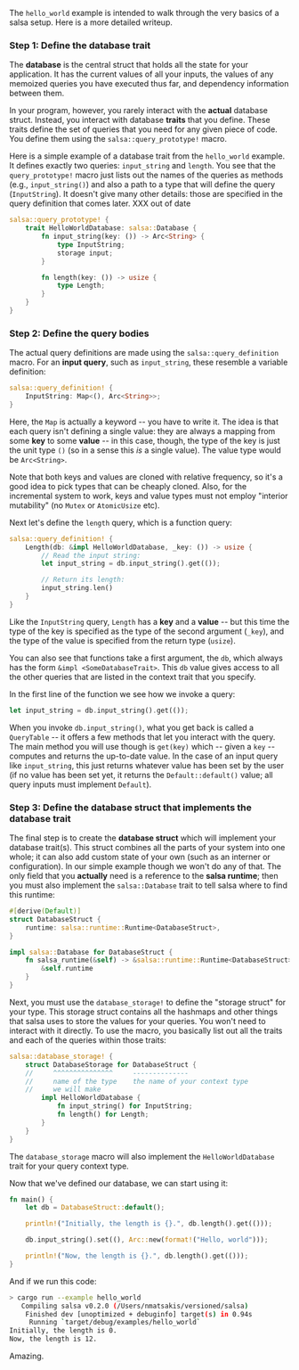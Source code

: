 The `hello_world` example is intended to walk through the very basics
of a salsa setup. Here is a more detailed writeup.

### Step 1: Define the database trait

The **database** is the central struct that holds all the state for
your application. It has the current values of all your inputs, the
values of any memoized queries you have executed thus far, and
dependency information between them.

In your program, however, you rarely interact with the **actual**
database struct. Instead, you interact with database **traits** that
you define. These traits define the set of queries that you need for
any given piece of code. You define them using the
`salsa::query_prototype!` macro.

Here is a simple example of a database trait from the `hello_world`
example. It defines exactly two queries: `input_string` and
`length`. You see that the `query_prototype!` macro just lists out the
names of the queries as methods (e.g., `input_string()`) and also a
path to a type that will define the query (`InputString`). It doesn't
give many other details: those are specified in the query definition
that comes later. XXX out of date

```rust
salsa::query_prototype! {
    trait HelloWorldDatabase: salsa::Database {
        fn input_string(key: ()) -> Arc<String> {
            type InputString;
            storage input;
        }

        fn length(key: ()) -> usize {
            type Length;
        }
    }
}
```

### Step 2: Define the query bodies

The actual query definitions are made using the
`salsa::query_definition` macro. For an **input query**, such as
`input_string`, these resemble a variable definition:

```rust
salsa::query_definition! {
    InputString: Map<(), Arc<String>>;
}
```

Here, the `Map` is actually a keyword -- you have to write it.  The
idea is that each query isn't defining a single value: they are always
a mapping from some **key** to some **value** -- in this case, though,
the type of the key is just the unit type `()` (so in a sense this
*is* a single value). The value type would be `Arc<String>`.

Note that both keys and values are cloned with relative frequency, so
it's a good idea to pick types that can be cheaply cloned. Also, for
the incremental system to work, keys and value types must not employ
"interior mutability" (no `Mutex` or `AtomicUsize` etc).

Next let's define the `length` query, which is a function query:

```rust
salsa::query_definition! {
    Length(db: &impl HelloWorldDatabase, _key: ()) -> usize {
        // Read the input string:
        let input_string = db.input_string().get(());

        // Return its length:
        input_string.len()
    }
}
```

Like the `InputString` query, `Length` has a **key** and a **value**
-- but this time the type of the key is specified as the type of the
second argument (`_key`), and the type of the value is specified from
the return type (`usize`).

You can also see that functions take a first argument, the `db`, which
always has the form `&impl <SomeDatabaseTrait>`. This `db` value gives
access to all the other queries that are listed in the context trait
that you specify.

In the first line of the function we see how we invoke a query:

```rust
let input_string = db.input_string().get(());
```

When you invoke `db.input_string()`, what you get back is called
a `QueryTable` -- it offers a few methods that let you interact with
the query. The main method you will use though is `get(key)` which --
given a `key` -- computes and returns the up-to-date value. In the
case of an input query like `input_string`, this just returns whatever
value has been set by the user (if no value has been set yet, it
returns the `Default::default()` value; all query inputs must
implement `Default`).

### Step 3: Define the database struct that implements the database trait

The final step is to create the **database struct** which will
implement your database trait(s). This struct combines all the parts
of your system into one whole; it can also add custom state of your
own (such as an interner or configuration). In our simple example
though we won't do any of that. The only field that you **actually**
need is a reference to the **salsa runtime**; then you must also
implement the `salsa::Database` trait to tell salsa where to find this
runtime:

```rust
#[derive(Default)]
struct DatabaseStruct {
    runtime: salsa::runtime::Runtime<DatabaseStruct>,
}

impl salsa::Database for DatabaseStruct {
    fn salsa_runtime(&self) -> &salsa::runtime::Runtime<DatabaseStruct> {
        &self.runtime
    }
}
```

Next, you must use the `database_storage!` to define the "storage
struct" for your type. This storage struct contains all the hashmaps
and other things that salsa uses to store the values for your
queries. You won't need to interact with it directly. To use the
macro, you basically list out all the traits and each of the queries
within those traits:

```rust
salsa::database_storage! {
    struct DatabaseStorage for DatabaseStruct {
    //     ^^^^^^^^^^^^^^^     --------------
    //     name of the type    the name of your context type
    //     we will make
        impl HelloWorldDatabase {
            fn input_string() for InputString;
            fn length() for Length;
        }
    }
}
```

The `database_storage` macro will also implement the
`HelloWorldDatabase` trait for your query context type.

Now that we've defined our database, we can start using it:

```rust
fn main() {
    let db = DatabaseStruct::default();

    println!("Initially, the length is {}.", db.length().get(()));

    db.input_string().set((), Arc::new(format!("Hello, world")));

    println!("Now, the length is {}.", db.length().get(()));
}
```

And if we run this code:

```bash
> cargo run --example hello_world
   Compiling salsa v0.2.0 (/Users/nmatsakis/versioned/salsa)
    Finished dev [unoptimized + debuginfo] target(s) in 0.94s
     Running `target/debug/examples/hello_world`
Initially, the length is 0.
Now, the length is 12.
```

Amazing.

